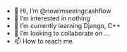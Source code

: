 - 👋 Hi, I’m @nowimseeingcashflow
- 👀 I’m interested in nothing
- 🌱 I’m currently learning Django, C++
- 💞️ I’m looking to collaborate on ...
- 📫 How to reach me 

<!---
nowimseeingcashflow/nowimseeingcashflow is a ✨ special ✨ repository because its `README.md` (this file) appears on your GitHub profile.
You can click the Preview link to take a look at your changes.
--->
